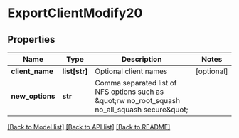 # ExportClientModify20

## Properties
Name | Type | Description | Notes
------------ | ------------- | ------------- | -------------
**client_name** | **list[str]** | Optional client names | [optional] 
**new_options** | **str** | Comma separated list of NFS options such as \&quot;rw no_root_squash no_all_squash secure\&quot; | 

[[Back to Model list]](../README.md#documentation-for-models) [[Back to API list]](../README.md#documentation-for-api-endpoints) [[Back to README]](../README.md)


